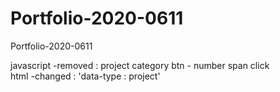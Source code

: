 # Portfolio-2020-0611
 Portfolio-2020-0611

javascript  -removed : project category btn - number span click         
html -changed : 'data-type : project'
